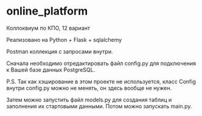 # online_platform
Коллоквиум по КПО, 12 вариант


Реализовано на Python + Flask + sqlalchemy


Postman коллекция с запросами внутри.

Сначала необходимо отредактировать файл config.py для подключения к Вашей базе данных PostgreSQL.

P.S. Так как хэширование в этом проекте не используется, класс Config внутри config.py можно не менять, он здесь вообще не нужен.

Затем можно запустить файл models.py для создания таблиц и заполнения их стартовыми данными. 
Потом можно запускать main.py.
